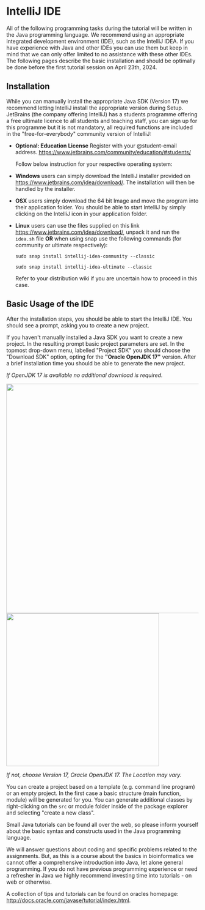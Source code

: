 # IntelliJ IDE
All of the following programming tasks during the tutorial will be written in the Java programming language. We recommend using an appropriate integrated development environment (IDE), such as the IntelliJ IDEA. If you have experience with Java and other IDEs you can use them but keep in mind that we can only offer limited to no assistance with these other IDEs. The following pages describe the basic installation and should be optimally be done before the first tutorial session on April 23th, 2024.

## Installation
While you can manually install the appropriate Java SDK (Version 17) we recommend letting IntelliJ install the appropriate version during Setup.
JetBrains (the company offering IntelliJ) has a students programme offering a free ultimate licence to all students and teaching staff, you can sign up for this programme but it is not mandatory, all required functions are included in the "free-for-everybody" community version of IntelliJ:

- **Optional: Education License** Register with your @student-email address. https://www.jetbrains.com/community/education/#students/

  Follow below instruction for your respective operating system:
- **Windows** users can simply download the IntelliJ installer provided on https://www.jetbrains.com/idea/download/. The installation will then be handled by the installer.
- **OSX** users simply download the 64 bit Image and move the program into their application folder. You should be able to start IntelliJ by simply clicking on the IntelliJ icon in your application folder.
- **Linux** users can use the files supplied on this link https://www.jetbrains.com/idea/download/, unpack it and run the `idea.sh` file **OR** when using snap use the following commands (for community or ultimate respectively):

  `sudo snap install intellij-idea-community --classic`

  `sudo snap install intellij-idea-ultimate --classic`

  Refer to your distribution wiki if you are uncertain how to proceed in this case.


## Basic Usage of the IDE
After the installation steps, you should be able to start the IntelliJ IDE. You should see a prompt, asking you to create a new project.

If you haven't manually installed a Java SDK you want to create a new project. In the resulting prompt basic project parameters are set. In the topmost drop-down menu, labelled "Project SDK" you should choose the "Download SDK" option, opting for the **"Oracle OpenJDK 17"** version. After a brief installation time you should be able to generate the new project.

*If OpenJDK 17 is available no additional download is required.*
<p float="left">
  <img src="https://github.com/GBI-teaching/Assignment-0/assets/45968370/79084ce9-5c8a-4576-b004-5dd37b56172d" width="600"/>
  <img src="https://github.com/GBI-teaching/Assignment-0/assets/45968370/222006cf-e24d-4a48-b582-68b0e0398487" width="400"/> 
</p>

*If not, choose Version 17, Oracle OpenJDK 17. The Location may vary.*

You can create a project based on a template (e.g. command line program) or an empty project.
In the first case a basic structure (main function, module) will be generated for you.
You can generate additional classes by right-clicking on the `src` or module folder inside of the package explorer and selecting "create a new class". 

Small Java tutorials can be found all over the web, so please inform yourself about
the basic syntax and constructs used in the Java programming language. 

We will answer questions about coding and specific problems related to the assignments. But, as this is a course about the basics in bioinformatics we cannot offer a comprehensive introduction into Java, let alone general programming.
If you do not have previous programming experience or need a refresher in Java we highly recommend investing time into tutorials - on web or otherwise.

A collection of tips and tutorials can be found on oracles homepage: http://docs.oracle.com/javase/tutorial/index.html.
